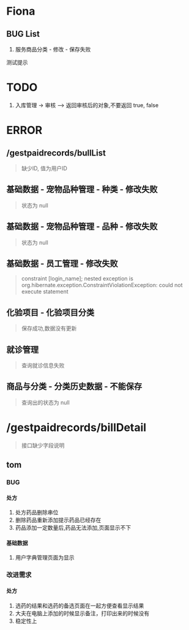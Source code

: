 # Fiona

## BUG List

1. 服务商品分类 - 修改 - 保存失败

测试提示

# TODO

1. 入库管理 -> 审核 —> 返回审核后的对象,不要返回 true, false


# ERROR

## /gestpaidrecords/bullList

> 缺少ID, 值为用户ID

## 基础数据 - 宠物品种管理 - 种类 - 修改失败
 
 > 状态为 null
 
## 基础数据 - 宠物品种管理 - 品种 - 修改失败
 
 > 状态为 null
 
## 基础数据 - 员工管理 - 修改失败
 
 > constraint [login_name]; nested exception is org.hibernate.exception.ConstraintViolationException: could not execute statement
 

## 化验项目 - 化验项目分类
 
>  保存成功,数据没有更新


## 就诊管理
 
>  查询就诊信息失败

## 商品与分类 - 分类历史数据 - 不能保存
 
>  查询出的状态为 null


# /gestpaidrecords/billDetail

> 接口缺少字段说明

## tom

### BUG
#### 处方
1. 处方药品删除串位
1. 删除药品重新添加提示药品已经存在
1. 药品添加一定数量后,药品无法添加,页面显示不下

#### 基础数据
1. 用户字典管理页面为显示


### 改进需求
#### 处方
1. 选药的结果和选药的备选页面在一起方便查看显示结果
1. 大夫在电脑上添加的时候显示备注，打印出来的时候没有
1. 稳定性上




